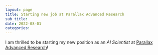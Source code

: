 ```yaml
---
layout: page
title: Starting new job at Parallax Advanced Research
sub_title:
date: 2022-08-01
categories:
---
```

I am thrilled to be starting my new position as an _AI Scientist_ at [Parallax Advanced Research](https://parallaxresearch.org)!